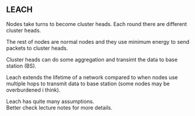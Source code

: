 LEACH
------------------

Nodes take turns to become cluster heads.
Each round there are different cluster heads.

The rest of nodes are normal nodes and 
they use minimum energy to send packets to cluster heads.

Cluster heads can do some aggregation and transimt the data to base station (BS).

Leach extends the lifetime of a network compared to 
when nodes use multiple hops to transmit data to base station (some nodes may be overburdened i think).

Leach has quite many assumptions.  
Better check lecture notes for more details.
